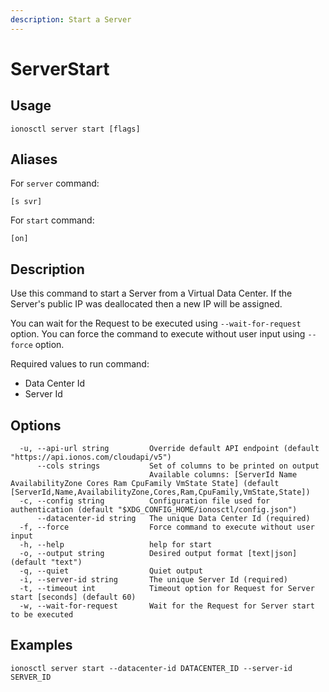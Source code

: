 ```yaml
---
description: Start a Server
---
```


# ServerStart

## Usage

```text
ionosctl server start [flags]
```

## Aliases

For `server` command:
```text
[s svr]
```

For `start` command:
```text
[on]
```

## Description

Use this command to start a Server from a Virtual Data Center. If the Server's public IP was deallocated then a new IP will be assigned.

You can wait for the Request to be executed using `--wait-for-request` option. You can force the command to execute without user input using `--force` option.

Required values to run command:

* Data Center Id
* Server Id

## Options

```text
  -u, --api-url string         Override default API endpoint (default "https://api.ionos.com/cloudapi/v5")
      --cols strings           Set of columns to be printed on output 
                               Available columns: [ServerId Name AvailabilityZone Cores Ram CpuFamily VmState State] (default [ServerId,Name,AvailabilityZone,Cores,Ram,CpuFamily,VmState,State])
  -c, --config string          Configuration file used for authentication (default "$XDG_CONFIG_HOME/ionosctl/config.json")
      --datacenter-id string   The unique Data Center Id (required)
  -f, --force                  Force command to execute without user input
  -h, --help                   help for start
  -o, --output string          Desired output format [text|json] (default "text")
  -q, --quiet                  Quiet output
  -i, --server-id string       The unique Server Id (required)
  -t, --timeout int            Timeout option for Request for Server start [seconds] (default 60)
  -w, --wait-for-request       Wait for the Request for Server start to be executed
```

## Examples

```text
ionosctl server start --datacenter-id DATACENTER_ID --server-id SERVER_ID
```

